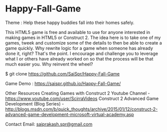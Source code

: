 # Happy-Fall-Game
Theme : Help these happy buddies fall into their homes safely.

This HTML5 game is free and available to use for anyone interested in making games in HTML5 or Construct 2. The idea here is to take one of my games,
tweek and customize some of the details to then be able to create a game quickly. Why rewrite logic for a game when someone has already done it, right? That's the point.
I encourage and challenge you to leverage what I or others have already worked on so that the process will be that much easier you. Why reinvent the wheel?

$ git clone https://github.com/SaiSpr/Happy-Fall-Game

Game Demo :
https://saispr.github.io/Happy-Fall-Game/

Other Resources
Creating Games with Construct 2 Youtube Channel - https://www.youtube.com/user/ScirraVideos
Construct 2 Advanced Game Development (Blog Series) - http://blogs.msdn.com/b/quick_thoughts/archive/2015/01/12/construct-2-advanced-game-development-microsoft-virtual-academy.asp

Contact
Email: saiprakash.spr@gmail.com
